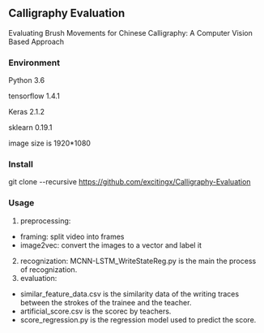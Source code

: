 ## Calligraphy Evaluation
Evaluating Brush Movements for Chinese Calligraphy: A Computer Vision Based Approach

### Environment
Python 3.6

tensorflow 1.4.1

Keras 2.1.2

sklearn 0.19.1

image size is 1920*1080

### Install
git clone --recursive https://github.com/excitingx/Calligraphy-Evaluation

### Usage
1. preprocessing:
- framing: split video into frames
- image2vec: convert the images to a vector and label it
2. recognization:
MCNN-LSTM_WriteStateReg.py is the main the process of recognization.
3. evaluation:
- similar_feature_data.csv is the similarity data of the writing traces between the strokes of the trainee and the teacher.
- artificial_score.csv is the scorec by teachers.
- score_regression.py is the regression model used to predict the score.
